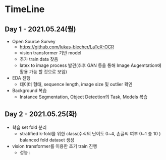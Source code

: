 # TimeLine
## Day 1 - 2021.05.24(월)
 - Open Source Survey
   - https://github.com/lukas-blecher/LaTeX-OCR
   - vision transformer 기반 model
   - 추가 train data 찾음
   - latex to image process 발견(추후 GAN 등을 통해 Image Augemtation에 활용 가능 할 것으로 보임)
 - EDA 진행
   - 데이터 형태, sequence length, image size 및 outlier 확인
 - Background 복습
   - Instance Segmentation, Object Detection의 Task, Models 복습

## Day 2 - 2021.05.25(화)
 - 학습 set fold 분리
   - stratified k-fold를 위한 class(수식의 난이도 0~4, 손글씨 여부 0~1 총 10 ) balanced fold dataset 생성 
 - vision transformer를 이용한 초기 train 진행
   - 성능 : 
 
 
